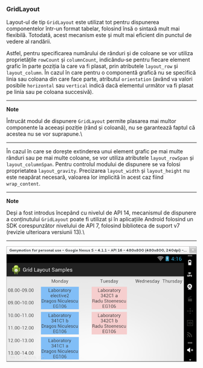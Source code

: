 ### GridLayout

Layout-ul de tip `GridLayout` este utilizat tot pentru dispunerea
componentelor într-un format tabelar, folosind însă o sintaxă mult mai
flexibilă. Totodată, acest mecanism este și mult mai eficient din
punctul de vedere al randării.

Astfel, pentru specificarea numărului de rânduri și de
coloane se vor utiliza proprietățile `rowCount` și `columnCount`,
indicându-se pentru fiecare element grafic în parte poziția la care va
fi plasat, prin atributele `layout_row` și `layout_column`. În cazul în
care pentru o componentă grafică nu se specifică linia sau coloana din
care face parte, atributul `orientation` (având va valori posibile
`horizontal` sau `vertical` indică dacă elementul următor va fi plasat
pe linia sau pe coloana succesivă).

---
**Note**

Întrucât modul de dispunere `GridLayout` permite
plasarea mai multor componente la aceeași poziție (rând și coloană), nu
se garantează faptul că acestea nu se vor suprapune.\

---

În cazul în care se dorește extinderea unui element grafic pe mai multe
rânduri sau pe mai multe coloane, se vor utiliza atributele
`layout_rowSpan` și `layout_columnSpan`. Pentru controlul modului de
dispunere se va folosi proprietatea `layout_gravity`. Precizarea
`layout_width` și `layout_height` nu este neapărat necesară, valoarea
lor implicită în acest caz fiind `wrap_content`.

---
**Note**

Deși a fost introdus începând cu nivelul de API 14,
mecanismul de dispunere a conținutului `GridLayout` poate fi utilizat și
în aplicațiile Android folosind un SDK corespunzător nivelului de API 7,
folosind biblioteca de suport v7 (revizie ulterioara versiunii
13).\

---

![](images/grid_layout_sample.png)
